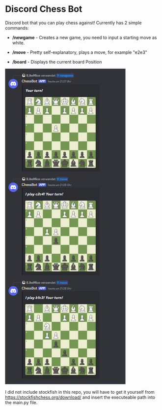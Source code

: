 # Discord Chess Bot

Discord bot that you can play chess against! Currently has 2 simple commands:

- **/newgame** - Creates a new game, you need to input a starting move as white.

- **/move** -  Pretty self-explanatory, plays a move, for example "e2e3"

- **/board** - Displays the current board Position

![Example](image.png)

I did not include stockfish in this repo, you will have to get it yourself from https://stockfishchess.org/download/ and insert the executeable path into the main.py file.



